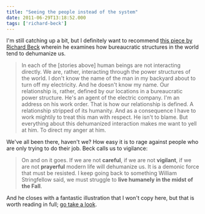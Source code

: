 ```yaml
---
title: "Seeing the people instead of the system"
date: 2011-06-29T13:18:52.000
tags: ['richard-beck']
---
```


I'm still catching up a bit, but I definitely want to recommend [this piece by Richard Beck](http://experimentaltheology.blogspot.com/2011/06/tales-of-demonic.html) wherein he examines how bureaucratic structures in the world tend to dehumanize us.

> In each of the \[stories above\] human beings are not interacting directly. We are, rather, interacting through the power structures of the world. I don't know the name of the man in my backyard about to turn off my electricity. And he doesn't know my name. Our relationship is, rather, defined by our locations in a bureaucratic power structure. He's an agent of the electric company. I'm an address on his work order. That is how our relationship is defined. A relationship stripped of its humanity. And as a consequence I have to work mightily to treat this man with respect. He isn't to blame. But everything about this dehumanized interaction makes me want to yell at him. To direct my anger at him.

We've all been there, haven't we? How easy it is to rage against people who are only trying to do their job. Beck calls us to vigilance:

> On and on it goes. If we are not **careful**, if we are not **vigilant**, if we are not **prayerful** modern life will dehumanize us. It is a demonic force that must be resisted. I keep going back to something William Stringfellow said, we must struggle to **live humanely in the midst of the Fall**.

And he closes with a fantastic illustration that I won't copy here, but that is worth reading in full; [go take a look](http://experimentaltheology.blogspot.com/2011/06/tales-of-demonic.html).
